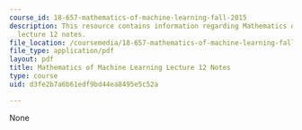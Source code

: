 ```yaml
---
course_id: 18-657-mathematics-of-machine-learning-fall-2015
description: This resource contains information regarding Mathematics of machine learning
  lecture 12 notes.
file_location: /coursemedia/18-657-mathematics-of-machine-learning-fall-2015/d3fe2b7a6b61edf9bd44ea8495e5c52a_MIT18_657F15_L12.pdf
file_type: application/pdf
layout: pdf
title: Mathematics of Machine Learning Lecture 12 Notes
type: course
uid: d3fe2b7a6b61edf9bd44ea8495e5c52a

---
```

None